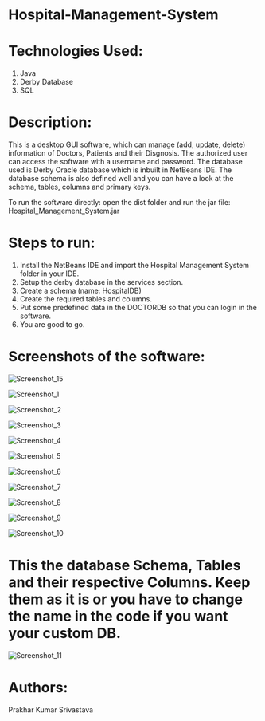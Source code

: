 # Hospital-Management-System

# Technologies Used: 

1. Java
2. Derby Database
3. SQL

# Description:

This is a desktop GUI software, which can manage (add, update, delete) information of Doctors, Patients and their Disgnosis. The authorized user can access the software with a username and password. The database used is Derby Oracle database which is inbuilt in NetBeans IDE. The database schema is also defined well and you can have a look at the schema, tables, columns and primary keys.

To run the software directly: open the dist folder and run the jar file: Hospital_Management_System.jar

# Steps to run:

1. Install the NetBeans IDE and import the Hospital Management System folder in your IDE.
2. Setup the derby database in the services section.
3. Create a schema (name: HospitalDB)
4. Create the required tables and columns.
5. Put some predefined data in the DOCTORDB so that you can login in the software.
6. You are good to go.

# Screenshots of the software:

![Screenshot_15](https://github.com/Prakhar00013/Hospital-Management-System/assets/89144627/c92df00b-ff40-4353-af21-09c4b71cba4b)

![Screenshot_1](https://github.com/Prakhar00013/Hospital-Management-System/assets/89144627/b6319a2a-4d32-46dd-a691-6ecfdafde4cf)

![Screenshot_2](https://github.com/Prakhar00013/Hospital-Management-System/assets/89144627/a9760f75-6776-4c6b-bccb-aeb0bdb0093d)

![Screenshot_3](https://github.com/Prakhar00013/Hospital-Management-System/assets/89144627/386ea39e-7a40-4c48-a861-2a0025910e1f)

![Screenshot_4](https://github.com/Prakhar00013/Hospital-Management-System/assets/89144627/0ac0936b-102c-4841-b36d-8e262f99917c)

![Screenshot_5](https://github.com/Prakhar00013/Hospital-Management-System/assets/89144627/b75f5017-fe7e-4570-b0a8-50263fc521f0)

![Screenshot_6](https://github.com/Prakhar00013/Hospital-Management-System/assets/89144627/f0b53944-1617-4a6a-ac5b-cdea3c1a2639)

![Screenshot_7](https://github.com/Prakhar00013/Hospital-Management-System/assets/89144627/2d0ab174-990d-4db5-a8dc-4e1a1474a86f)

![Screenshot_8](https://github.com/Prakhar00013/Hospital-Management-System/assets/89144627/12da22ca-df72-4485-ac6c-04acfa639b18)

![Screenshot_9](https://github.com/Prakhar00013/Hospital-Management-System/assets/89144627/8543fe3e-0f20-4d4c-ab49-27e8622dd40c)

![Screenshot_10](https://github.com/Prakhar00013/Hospital-Management-System/assets/89144627/9bb394e9-d847-458f-9fec-fd545c4ed930)

# This the database Schema, Tables and their respective Columns. Keep them as it is or you have to change the name in the code if you want your custom DB.

![Screenshot_11](https://github.com/Prakhar00013/Hospital-Management-System/assets/89144627/8c10f03e-3160-49da-ba73-0b72af448946)

# Authors:

Prakhar Kumar Srivastava
